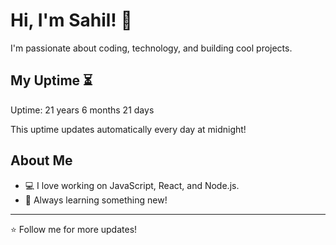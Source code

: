 # Hi, I'm Sahil! 👋

I'm passionate about coding, technology, and building cool projects.

## My Uptime ⏳
Uptime: 21 years 6 months 21 days

This uptime updates automatically every day at midnight!

## About Me
- 💻 I love working on JavaScript, React, and Node.js.
- 🎯 Always learning something new!

---

⭐️ Follow me for more updates!

